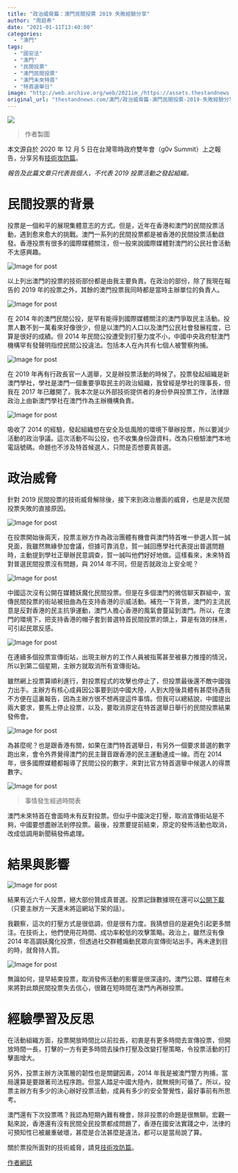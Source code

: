 ```yaml
---
title: "政治威脅篇：澳門民間投票 2019 失敗經驗分享"
author: "周庭希"
date: "2021-01-11T13:40:00"
categories:
  - "澳門"
tags:
  - "國安法"
  - "澳門"
  - "民間投票"
  - "澳門民間投票"
  - "澳門未來特首"
  - "特首選舉日"
image: "http://web.archive.org/web/2021im_/https://assets.thestandnews.com/media/photos/1_g8DllPVmqBjxK_-_sTOl5Q_W13MX_nrPSQNn.png"
original_url: "thestandnews.com/澳門/政治威脅篇-澳門民間投票-2019-失敗經驗分享"
---
```

![](http://web.archive.org/web/2021im_/https://assets.thestandnews.com/media/photos/1_g8DllPVmqBjxK_-_sTOl5Q_W13MX_nrPSQNn.png)
> 作者製圖

本文源自於 2020 年 12 月 5 日在台灣零時政府雙年會（g0v Summit）上之報告，分享另有[技術攻防篇](http://web.archive.org/web/20211229092750/https://medium.com/%E5%BA%AD-%E6%80%9D-%E9%96%93/%E5%A4%B1%E6%95%97%E5%88%86%E4%BA%AB-%E6%BE%B3%E9%96%80%E6%B0%91%E9%96%93%E6%8A%95%E7%A5%A8-2019-%E6%8A%80%E8%A1%93%E6%94%BB%E9%98%B2%E7%AF%87-1a927f314d6b)。

_報告及此篇文章只代表我個人，不代表 2019 投票活動之發起組織。_

民間投票的背景
=======

投票是一個和平的展現集體意志的方式。但是，近年在香港和澳門的民間投票活動，遇到愈來愈大的挑戰。澳門一系列的民間投票都是被香港的民間投票活動啟發。香港投票有很多的國際媒體關注，但一般來說國際媒體對澳門的公民社會活動不太感興趣。

![Image for post](http://web.archive.org/web/2021im_/https://miro.medium.com/max/2736/1*raNg7pd4uH5KCVbKDOjknQ.png)

以上列出澳門的投票的技術部份都是由我主要負責。在政治的部份，除了我現在報告的 2019 年的投票之外，其餘的澳門投票我同時都是當時主辦單位的負責人。

![Image for post](http://web.archive.org/web/2021im_/https://miro.medium.com/max/2736/1*N1Zi06-SJWv1_hloIFzLWQ.png)

在 2014 年的澳門民間公投，是罕有能得到國際媒體關注的澳門爭取民主活動。投票人數不到一萬看來好像很少，但是以澳門的人口以及澳門公民社會發展程度，已算是很好的成績。但 2014 年民間公投遭受到打壓力度不小，中國中央政府駐澳門機構罕有發聲明指控民間公投違法。包括本人在內共有七個人被警察拘捕。

![Image for post](http://web.archive.org/web/2021im_/https://miro.medium.com/max/2736/1*0zecfr4qmhXZSs4l9pGkTA.png)

在 2019 年再有行政長官一人選舉，又是辦投票活動的時候了。投票發起組織是新澳門學社，學社是澳門一個重要爭取民主的政治組織，我曾經是學社的理事長，但我在 2017 年已離開了。我本次是以外部技術提供者的身份參與投票工作，法律跟政治上由新澳門學社在澳門作為主辦機構負責。

![Image for post](http://web.archive.org/web/2021im_/https://miro.medium.com/max/2736/1*PiFXDeAGi3PntMNHZGLrSw.png)

吸收了 2014 的經驗，發起組織想在安全及低風險的環境下舉辦投票，所以要減少活動的政治爭議。這次活動不叫公投，也不收集身份證資料，改為只檢驗澳門本地電話號碼。命題也不涉及特首候選人，只問是否想要真普選。

政治威脅
====

針對 2019 民間投票的技術威脅解除後，接下來到政治層面的威脅，也是是次民間投票失敗的直接原因。

![Image for post](http://web.archive.org/web/2021im_/https://miro.medium.com/max/2736/1*PP0NQCrJdABpIom9621iTw.png)

在投票開始後兩天，投票主辦方作為政治團體有機會與澳門特首唯一參選人賀一誠見面，我雖然無緣參加會議，但據可靠消息，賀一誠回應學社代表提出普選問題時，主動提到學社正舉辦民意調查，賀一誠叫他們好好地做。這樣看來，未來特首對普選民間投票沒有問題，與 2014 年不同，但是否就政治上安全呢？

![Image for post](http://web.archive.org/web/2021im_/https://miro.medium.com/max/2736/1*hVxfFpRvLKysfjPATkKZaA.png)

中國這次沒有公開在媒體妖魔化民間投票。但是在多個澳門的微信聊天群組中，宣傳民間投票的街站被扭曲為在支持香港的示威活動。補充一下背景，澳門的主流民意是反對香港的民主抗爭運動，澳門人擔心香港的風氣會蔓延到澳門。所以，在澳門的環境下，把支持香港的帽子套到普選特首民間投票的頭上，算是有效的抹黑，可引起民眾反感。

![Image for post](http://web.archive.org/web/2021im_/https://miro.medium.com/max/2736/1*TPfVd-MbFQEyC8hvzoPMYQ.png)

在連續多個投票宣傳街站，出現主辦方的工作人員被指罵甚至被暴力推撞的情況，所以到第二個星期，主辦方就取消所有宣傳街站。

雖然網上投票算順利進行，對投票程式的攻擊也停止了，但投票最後還不敵中國強力出手。主辦方有核心成員因公事要到訪中國大陸，人到大陸後具體有甚麼待遇我不方便在這裏報告，因為主辦方很不想再提這件事情。但我可以總結說，中國提出兩大要求，要馬上停止投票，以及，要取消原定在特首選舉日舉行的民間投票結果發佈會。

![Image for post](http://web.archive.org/web/2021im_/https://miro.medium.com/max/2736/1*liWNGPnlFRVKhN5pD3kkKQ.png)

為甚麼呢？也是跟香港有關，如果在澳門特首選舉日，有另外一個要求普選的數字跑出來，會令外界覺得澳門的民主聲音跟香港的民主運動連成一線。而在 2014 年，很多國際媒體都報導了民間公投的數字，來對比官方特首選舉中候選人的得票數字。

![Image for post](http://web.archive.org/web/2021im_/https://miro.medium.com/max/2736/1*y7oftHl65ToIDQZ8KUcNRA.png)

> 事情發生經過時間表

澳門未來特首在會面時未有反對投票。但似乎中國決定打壓，取消宣傳街站是不夠，中國要想盡辦法剎停投票。最後，投票要提前結束，原定的發佈活動也取消，改成低調用新聞稿發佈處理。

結果與影響
=====

![Image for post](http://web.archive.org/web/2021im_/https://miro.medium.com/max/2736/1*g8DllPVmqBjxK_-_sTOl5Q.png)

結果有近六千人投票，絕大部份贊成真普選。投票記錄數據現在還可以[公開下載](http://web.archive.org/web/20211229092750/https://2019.newmacau.org/results.html)（只要主辦方一天還未將這網站下架的話）。

我觀察，這次的打壓方式是很低調，但是很有力度。我猜想目的是避免引起更多關注。在技術上，他們使用花時間、成功率較低的攻擊策略。政治上，雖然沒有像 2014 年高調妖魔化投票，但透過社交群體煽動民眾向宣傳街站出手。再未達到目的時，就脅持人質。

![Image for post](http://web.archive.org/web/2021im_/https://miro.medium.com/max/2736/1*-bKXyolz6_p6T7akOFzKJQ.png)

無論如何，提早結束投票，取消發佈活動的影響是很深遠的。澳門公眾、媒體在未來將對此類民間投票失去信心，很難在短時間在澳門內再辦投票。

經驗學習及反思
=======

在活動組織方面，投票開放時間比以前拉長，初衷是有更多時間去宣傳投票，但開放時間一長，打擊的一方有更多時間去操作打壓及改變打壓策略，令投票活動的打擊面增大。

另外，投票主辦方決策層的韌性也是關鍵因素，2014 年我是被澳門警方拘捕，當局還算是要跟著司法程序跑。但當人踏足中國大陸內，就無規則可循了。所以，投票主辦方有多少的決心辦好投票活動，成員有多少的安全警覺性，最好事前有所思考。

澳門還有下次投票嗎？我認為短期內難有機會，除非投票的命題是很無聊。宏觀一點來說，香港還有沒有民間全民投票都成問題了，香港在國安法實踐之中，法律的可預知性已被嚴重破壞，甚麼是合法甚麼是違法，都可以是當局說了算。

關於票投所面對的技術威脅，請見[技術攻防篇](http://web.archive.org/web/20211229092750/https://medium.com/%E5%BA%AD-%E6%80%9D-%E9%96%93/%E5%A4%B1%E6%95%97%E5%88%86%E4%BA%AB-%E6%BE%B3%E9%96%80%E6%B0%91%E9%96%93%E6%8A%95%E7%A5%A8-2019-%E6%8A%80%E8%A1%93%E6%94%BB%E9%98%B2%E7%AF%87-1a927f314d6b)。

[作者網誌](http://web.archive.org/web/20211229092750/https://medium.com/%E5%BA%AD-%E6%80%9D-%E9%96%93/%E5%A4%B1%E6%95%97%E5%88%86%E4%BA%AB-%E6%BE%B3%E9%96%80%E6%B0%91%E9%96%93%E6%8A%95%E7%A5%A8-2019-%E6%94%BF%E6%B2%BB%E5%A8%81%E8%84%85%E7%AF%87-857fb3d1463c)